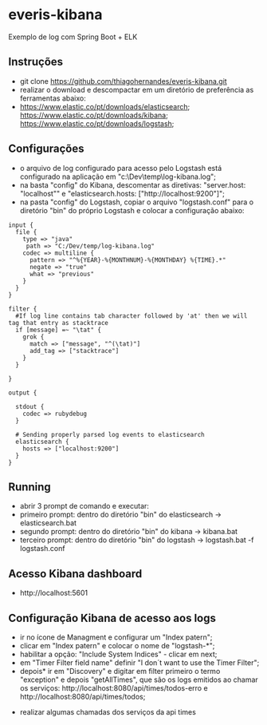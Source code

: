 # everis-kibana
Exemplo de log com Spring Boot + ELK

## Instruções
- git clone https://github.com/thiagohernandes/everis-kibana.git
- realizar o download e descompactar em um diretório de preferência as ferramentas abaixo:
- https://www.elastic.co/pt/downloads/elasticsearch; https://www.elastic.co/pt/downloads/kibana; https://www.elastic.co/pt/downloads/logstash;

## Configurações
- o arquivo de log configurado para acesso pelo Logstash está configurado na aplicação em "c:\Dev\temp\log-kibana.log";
- na basta "config" do Kibana, descomentar as diretivas: "server.host: "localhost"" e "elasticsearch.hosts: ["http://localhost:9200"]";
- na pasta "config" do Logstash, copiar o arquivo "logstash.conf" para o diretório "bin" do próprio Logstash e colocar a configuração abaixo:
```
input {
  file {
    type => "java"
     path => "C:/Dev/temp/log-kibana.log"
    codec => multiline {
      pattern => "^%{YEAR}-%{MONTHNUM}-%{MONTHDAY} %{TIME}.*"
      negate => "true"
      what => "previous"
    }
  }
}
 
filter {
  #If log line contains tab character followed by 'at' then we will tag that entry as stacktrace
  if [message] =~ "\tat" {
    grok {
      match => ["message", "^(\tat)"]
      add_tag => ["stacktrace"]
    }
  }
 
}
 
output {
   
  stdout {
    codec => rubydebug
  }
 
  # Sending properly parsed log events to elasticsearch
  elasticsearch {
    hosts => ["localhost:9200"]
  }
}
```
## Running
- abrir 3 prompt de comando e executar: 
- primeiro prompt: dentro do diretório "bin" do elasticsearch -> elasticsearch.bat
- segundo prompt: dentro do diretório "bin" do kibana -> kibana.bat
- terceiro prompt: dentro do diretório "bin" do logstash -> logstash.bat -f logstash.conf

## Acesso Kibana dashboard
- http://localhost:5601

## Configuração Kibana de acesso aos logs
- ir no ícone de Managment e configurar um "Index patern";
- clicar em "Index patern" e colocar o nome de "logstash-*";
- habilitar a opção: "Include System Indices" - clicar em next;
- em "Timer Filter field name" definir "I don´t want to use the Timer Filter";
- depois* ir em "Discovery" e digitar em filter primeiro o termo "exception" e depois "getAllTimes", que são os logs emitidos ao chamar os serviços: http://localhost:8080/api/times/todos-erro e http://localhost:8080/api/times/todos;
* realizar algumas chamadas dos serviços da api times


